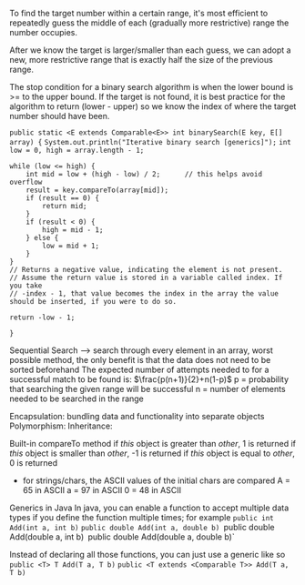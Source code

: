 To find the target number within a certain range, it's most efficient to repeatedly guess the middle of each (gradually more restrictive) range the number occupies.

After we know the target is larger/smaller than each guess, we can adopt a new, more restrictive range that is exactly half the size of the previous range.

The stop condition for a binary search algorithm is when the lower bound is >= to the upper bound. If the target is not found, it is best practice for the algorithm to return (lower - upper) so we know the index of where the target number should have been.

`public static <E extends Comparable<E>> int binarySearch(E key, E[] array) {`
	`System.out.println("Iterative binary search [generics]");`
	`int low = 0, high = array.length - 1;`
	
	while (low <= high) {
		int mid = low + (high - low) / 2;      // this helps avoid overflow
		result = key.compareTo(array[mid]);
		if (result == 0) {
			return mid;
		}
		if (result < 0) {
			high = mid - 1;
		} else {
			low = mid + 1;
		}
	}
	// Returns a negative value, indicating the element is not present.
	// Assume the return value is stored in a variable called index. If you take
	// -index - 1, that value becomes the index in the array the value should be inserted, if you were to do so.

	return -low - 1;
`}`

Sequential Search --> search through every element in an array, worst possible method, the only benefit is that the data does not need to be sorted beforehand
	The expected number of attempts needed to for a successful match to be found is:
			 $\frac{p(n+1)}{2}+n(1-p)$
		p = probability that searching the given range will be successful
		n = number of elements needed to be searched in the range

Encapsulation: bundling data and functionality into separate objects
Polymorphism: 
Inheritance: 

Built-in compareTo method
	if *this* object is greater than *other*, 1 is returned
	if *this* object is smaller than *other*, -1 is returned
	if *this* object is equal to *other*, 0 is returned
* for strings/chars, the ASCII values of the initial chars are compared
		A = 65 in ASCII
		a = 97 in ASCII
		0 = 48 in ASCII


Generics in Java
	In java, you can enable a function to accept multiple data types if you define the function multiple times; for example
			`public int Add(int a, int b)`
			`public double Add(int a, double b)
			`public double Add(double a, int b)`
			`public double Add(double a, double b)`
			
Instead of declaring all those functions, you can just use a generic like so
			`public <T> T Add(T a, T b)`
			`public <T extends <Comparable T>> Add(T a, T b)`